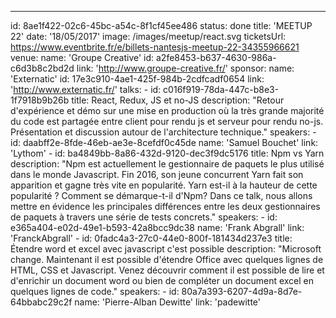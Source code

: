 ---
id: 8ae1f422-02c6-45bc-a54c-8f1cf45ee486
status: done
title: 'MEETUP 22'
date: '18/05/2017'
image: /images/meetup/react.svg
ticketsUrl: https://www.eventbrite.fr/e/billets-nantesjs-meetup-22-34355966621
venue:
    name: 'Groupe Creative'
    id: a2fe8453-b637-4630-986a-c6d3b8c2bd2d
    link: 'http://www.groupe-creative.fr/'
sponsor:
    name: 'Externatic'
    id: 17e3c910-4ae1-425f-984b-2cdfcadf0654
    link: 'http://www.externatic.fr/'
talks:
    -
        id: c016f919-78da-447c-b8e3-1f7918b9b26b
        title: React, Redux, JS et no-JS
        description: "Retour d'expérience et démo sur une mise en production où la très grande majorité du code est partagée entre client pour rendu js et serveur pour rendu no-js. Présentation et discussion autour de l'architecture technique."
        speakers:
            -
                id: daabff2e-8fde-46eb-ae3e-8cefdf0c45de
                name: 'Samuel Bouchet'
                link: 'Lythom'
    -
        id: ba4849bb-8a86-432d-9120-dec3f9dc5176
        title: Npm vs Yarn
        description: "Npm est actuellement le gestionnaire de paquets le plus utilisé dans le monde Javascript. Fin 2016, son jeune concurrent Yarn fait son apparition et gagne très vite en popularité. Yarn est-il à la hauteur de cette popularité ? Comment se démarque-t-il d'Npm? Dans ce talk, nous allons mettre en évidence les principales différences entre les deux gestionnaires de paquets à travers une série de tests concrets."
        speakers:
            -
                id: e365a404-e02d-49e1-b593-42a8bcc9dc38
                name: 'Frank Abgrall'
                link: 'FranckAbgrall'
    -
        id: 0fadc4a3-27c0-44e0-800f-181434d237e3
        title: Étendre word et excel avec javascript c'est possible
        description: "Microsoft change. Maintenant il est possible d'étendre Office avec quelques lignes de HTML, CSS et Javascript. Venez découvrir comment il est possible de lire et d'enrichir un document word ou bien de compléter un document excel en quelques lignes de code."
        speakers:
            -
                id: 80a7a393-6207-4d9a-8d7e-64bbabc29c2f
                name: 'Pierre-Alban Dewitte'
                link: 'padewitte'
